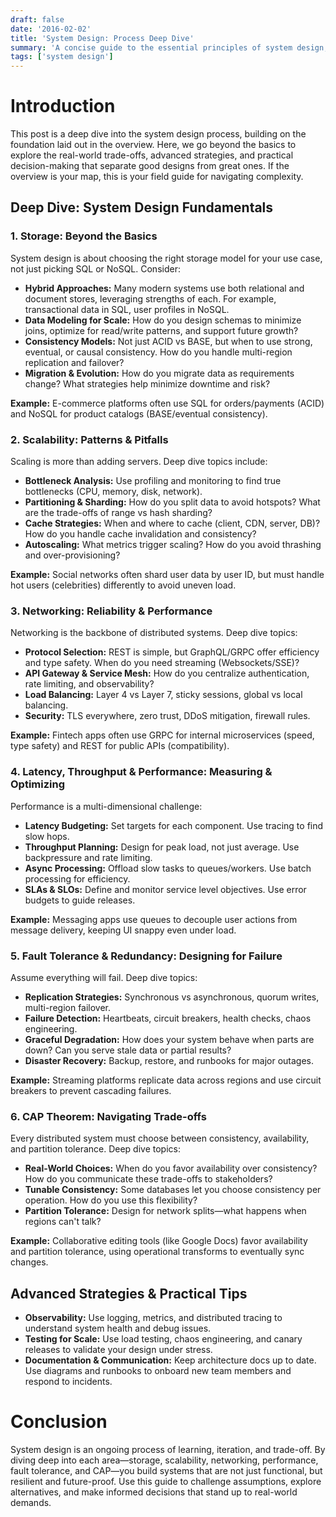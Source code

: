 ```yaml
---
draft: false
date: '2016-02-02'
title: 'System Design: Process Deep Dive'
summary: 'A concise guide to the essential principles of system design, covering scalability, reliability, maintainability, availability, and trade-offs. This post introduces the core building blocks you need to design robust, efficient, and scalable systems—crucial knowledge for system design interviews.'
tags: ['system design']
---
```


# Introduction

This post is a deep dive into the system design process, building on the foundation laid out in the overview. Here, we go beyond the basics to explore the real-world trade-offs, advanced strategies, and practical decision-making that separate good designs from great ones. If the overview is your map, this is your field guide for navigating complexity.

## Deep Dive: System Design Fundamentals

### 1. Storage: Beyond the Basics

System design is about choosing the right storage model for your use case, not just picking SQL or NoSQL. Consider:

- **Hybrid Approaches:** Many modern systems use both relational and document stores, leveraging strengths of each. For example, transactional data in SQL, user profiles in NoSQL.
- **Data Modeling for Scale:** How do you design schemas to minimize joins, optimize for read/write patterns, and support future growth?
- **Consistency Models:** Not just ACID vs BASE, but when to use strong, eventual, or causal consistency. How do you handle multi-region replication and failover?
- **Migration & Evolution:** How do you migrate data as requirements change? What strategies help minimize downtime and risk?

**Example:** E-commerce platforms often use SQL for orders/payments (ACID) and NoSQL for product catalogs (BASE/eventual consistency).

### 2. Scalability: Patterns & Pitfalls

Scaling is more than adding servers. Deep dive topics include:

- **Bottleneck Analysis:** Use profiling and monitoring to find true bottlenecks (CPU, memory, disk, network).
- **Partitioning & Sharding:** How do you split data to avoid hotspots? What are the trade-offs of range vs hash sharding?
- **Cache Strategies:** When and where to cache (client, CDN, server, DB)? How do you handle cache invalidation and consistency?
- **Autoscaling:** What metrics trigger scaling? How do you avoid thrashing and over-provisioning?

**Example:** Social networks often shard user data by user ID, but must handle hot users (celebrities) differently to avoid uneven load.

### 3. Networking: Reliability & Performance

Networking is the backbone of distributed systems. Deep dive topics:

- **Protocol Selection:** REST is simple, but GraphQL/GRPC offer efficiency and type safety. When do you need streaming (Websockets/SSE)?
- **API Gateway & Service Mesh:** How do you centralize authentication, rate limiting, and observability?
- **Load Balancing:** Layer 4 vs Layer 7, sticky sessions, global vs local balancing.
- **Security:** TLS everywhere, zero trust, DDoS mitigation, firewall rules.

**Example:** Fintech apps often use GRPC for internal microservices (speed, type safety) and REST for public APIs (compatibility).

### 4. Latency, Throughput & Performance: Measuring & Optimizing

Performance is a multi-dimensional challenge:

- **Latency Budgeting:** Set targets for each component. Use tracing to find slow hops.
- **Throughput Planning:** Design for peak load, not just average. Use backpressure and rate limiting.
- **Async Processing:** Offload slow tasks to queues/workers. Use batch processing for efficiency.
- **SLAs & SLOs:** Define and monitor service level objectives. Use error budgets to guide releases.

**Example:** Messaging apps use queues to decouple user actions from message delivery, keeping UI snappy even under load.

### 5. Fault Tolerance & Redundancy: Designing for Failure

Assume everything will fail. Deep dive topics:

- **Replication Strategies:** Synchronous vs asynchronous, quorum writes, multi-region failover.
- **Failure Detection:** Heartbeats, circuit breakers, health checks, chaos engineering.
- **Graceful Degradation:** How does your system behave when parts are down? Can you serve stale data or partial results?
- **Disaster Recovery:** Backup, restore, and runbooks for major outages.

**Example:** Streaming platforms replicate data across regions and use circuit breakers to prevent cascading failures.

### 6. CAP Theorem: Navigating Trade-offs

Every distributed system must choose between consistency, availability, and partition tolerance. Deep dive topics:

- **Real-World Choices:** When do you favor availability over consistency? How do you communicate these trade-offs to stakeholders?
- **Tunable Consistency:** Some databases let you choose consistency per operation. How do you use this flexibility?
- **Partition Tolerance:** Design for network splits—what happens when regions can't talk?

**Example:** Collaborative editing tools (like Google Docs) favor availability and partition tolerance, using operational transforms to eventually sync changes.

## Advanced Strategies & Practical Tips

- **Observability:** Use logging, metrics, and distributed tracing to understand system health and debug issues.
- **Testing for Scale:** Use load testing, chaos engineering, and canary releases to validate your design under stress.
- **Documentation & Communication:** Keep architecture docs up to date. Use diagrams and runbooks to onboard new team members and respond to incidents.

# Conclusion

System design is an ongoing process of learning, iteration, and trade-off. By diving deep into each area—storage, scalability, networking, performance, fault tolerance, and CAP—you build systems that are not just functional, but resilient and future-proof. Use this guide to challenge assumptions, explore alternatives, and make informed decisions that stand up to real-world demands.
